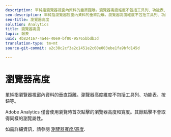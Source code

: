 ```yaml
---
description: 單純指瀏覽器視窗內資料的垂直距離。瀏覽器高度維度不包括工具列、功能表、按鈕等。
seo-description: 單純指瀏覽器視窗內資料的垂直距離。瀏覽器高度維度不包括工具列、功能表、按鈕等。
seo-title: 瀏覽器高度
solution: Analytics
title: 瀏覽器高度
topic: 報表
uuid: 4b824167-4a4e-40e9-bf00-95765bbdb3d
translation-type: tm+mt
source-git-commit: a2c38c2cf3a2c1451e2c60e003ebe1fa9bfd145d

---
```



# 瀏覽器高度

單純指瀏覽器視窗內資料的垂直距離。瀏覽器高度維度不包括工具列、功能表、按鈕等。

Adobe Analytics 僅會使用瀏覽時首次點擊的瀏覽器高度和寬度。其餘點擊不會取得同樣的瀏覽屬性。

如需詳細資訊，請參閱 [瀏覽器寬度/高度](../../../components/c-variables/dimensionslist/browser-width.md#concept_5354E211256B40C1B47599FCC48ABA18).
